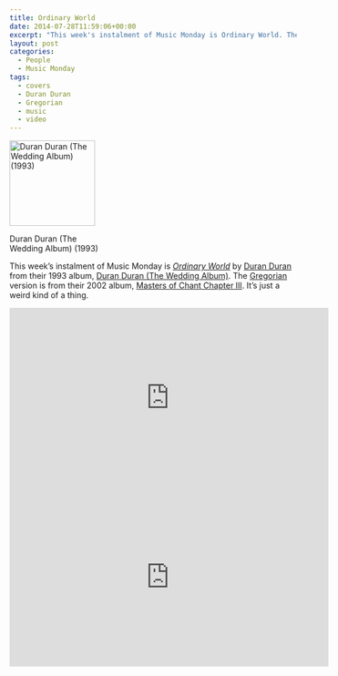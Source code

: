 ```yaml
---
title: Ordinary World
date: 2014-07-28T11:59:06+00:00
excerpt: "This week's instalment of Music Monday is Ordinary World. The 1993 Duran Duran original and a 2002 cover by Gregorian."
layout: post
categories:
  - People
  - Music Monday
tags:
  - covers
  - Duran Duran
  - Gregorian
  - music
  - video
---
```

<div id="attachment_3956" style="width: 160px" class="wp-caption alignleft">
  <a href="https://dv8b8dkxht4vb.cloudfront.net/img/220px-Duran_Duran_-_The_Wedding_Album_-_Cover.jpg" rel="lightbox"><img class="size-thumbnail wp-image-3956" src="https://dv8b8dkxht4vb.cloudfront.net/img/220px-Duran_Duran_-_The_Wedding_Album_-_Cover-150x150.jpg" alt="Duran Duran (The Wedding Album) (1993)" width="150" height="150" srcset="https://dv8b8dkxht4vb.cloudfront.net/img/220px-Duran_Duran_-_The_Wedding_Album_-_Cover-150x150.jpg 150w, https://dv8b8dkxht4vb.cloudfront.net/img/220px-Duran_Duran_-_The_Wedding_Album_-_Cover.jpg 220w" sizes="(max-width: 150px) 100vw, 150px" /></a>
  
  <p class="wp-caption-text">
    Duran Duran (The Wedding Album) (1993)
  </p>
</div>

This week&#8217;s instalment of Music Monday is [_Ordinary World_](http://en.wikipedia.org/wiki/Ordinary_World) by [Duran Duran](http://duranduran.com/) from their 1993 album, [Duran Duran (The Wedding Album)](http://en.wikipedia.org/wiki/Duran_Duran_(1993_album)). The [Gregorian](http://gregorian.de/) version is from their 2002 album, [Masters of Chant Chapter III](http://en.wikipedia.org/wiki/Masters_of_Chant_Chapter_III). It&#8217;s just a weird kind of a thing.

<div class="video-container">
	<iframe width="560" height="315" src="https://www.youtube.com/embed/dDLiVwpv89s" frameborder="0" allowfullscreen></iframe>
</div>

<div class="video-container">
	<iframe width="560" height="315" src="https://www.youtube.com/embed/D38LdpvNRrg" frameborder="0" allowfullscreen></iframe>
</div>